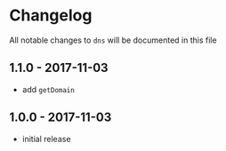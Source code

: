 # Changelog

All notable changes to `dns` will be documented in this file

## 1.1.0 - 2017-11-03

- add `getDomain`

## 1.0.0 - 2017-11-03

- initial release
